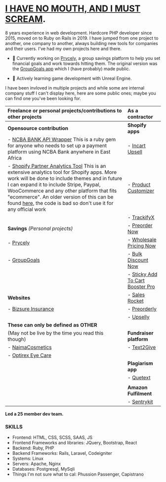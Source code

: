 # [I HAVE NO MOUTH, AND I MUST SCREAM](https://wjccschools.org/wp-content/uploads/sites/2/2016/01/I-Have-No-Mouth-But-I-Must-Scream-by-Harlan-Ellison.pdf).

8 years experience in web development. Hardcore PHP developer since 2015, moved on to Ruby on Rails in 2019. I have jumped from one project to another, one company to another, always building new tools for companies and their users. I've had my own projects here and there.

- 🔭 Currently working on [Prycely](https://prycely.com), a group savings platform to help you set financial goals and work towards hitting them. The original version was the [GroupGoals app](https://play.google.com/store/apps/details?id=tech.berjis.groupgoals&hl=en&gl=US) which I (have probably) made public.

- 🌱 Actively learning game development with Unreal Engine.

I have been invloved in multiple projects and while some are internal company stuff I can't display here, here are some public ones; maybe you can find one you've been looking for.

| Freelance or personal projects/contributions to other projects  | As a contractor  |
| :------------------------------------------------------------------ |:--------------- |
| **Opensource contribution**                                         | **Shopify apps**      |
| - [NCBA BANK API Wrapper](https://github.com/BerjisTech/ncba) This is a ruby gem for anyone who needs to set up a payment platform using NCBA Bank anywhere in East Africa | - [Incart Upsell](https://incartupsell.com) |
| - [Shopify Partner Analytics Tool](https://github.com/BerjisTech/shopify-partner-metrics) This is an extensive analytics tool for Shopify apps. More work will be done to include themes and in future I can expand it to include Stripe, Paypal, WooCommerce and any other platform that fits "ecommerce". An older version of this can be found [here](https://github.com/BerjisTech/shopify-stripe-profitwell-chartmogul-metrics), the code is bad so don't use it for any official work | - [Product Customizer](https://productcustomizer.com) |
|  | - [TrackifyX](https://trackifyapp.com) |
| **Savings** _(Personal projects)_ | - [Preorder Now](https://websiteondemand.ca/pre-order-now) |
| - [Prycely](https://prycely.com) | - [Wholesale Pricing Now](https://websiteondemand.ca/wholesale-custom-pricing) |
| - [GroupGoals](https://play.google.com/store/apps/details?id=tech.berjis.groupgoals&hl=en&gl=US) | - [Bulk Discount Now](https://websiteondemand.ca/bulk-discount-now) |
|  | - [Sticky Add To Cart Booster Pro](https://codeinero.net/sticky-add-to-cart) |
| **Websites** | - [Sales Rocket](https://codeinero.net/sales-rocket) |
| - [Bizsure Insurance](https://www.bizsure.co.ke/) | - [Preorderly](https://codeinero.net/preorderly) |
|  | - [Upselly](https://codeinero.net/upselly) |
| **These can only be defined as OTHER** |  |
(May not be live by the time you read this though) | **Fundraiser platform** |
| - [NaimaCosmetics](https://naimacosmetics.com) | - [Text2Give](text2give.co) |
| - [Optirex Eye Care](https://optirexeyecare.com) |  |
|  | **Plagiarism app** |
|  | - [Quetext](quetext.com) |
|  |  |
|  | **Amazon Fulfilment** |
|  | - [Sentrykit](https://www.sentrykit.com) |

**Led a 25 member dev team.**

### SKILLS

- Frontend: HTML, CSS, SCSS, SAAS, JS
- Frontend Frameworks and libraries: JQuery, Bootstrap, React
- Backend: Ruby, PHP
- Backend Frameworks: Rails, Laravel, Codeigniter
- Systems: Linux
- Servers: Apache, Nginx
- Databases: Postgresql, MySqli
- Things I'm not sure what to cal: Phussion Passenger, Capistrano

<!--
**BerjisTech/berjistech** is a ✨ _special_ ✨ repository because its `README.md` (this file) appears on your GitHub profile.
Here are some ideas to get you started:
- 🔭 I’m currently working on ...
- 🌱 I’m currently learning ...
- 👯 I’m looking to collaborate on ...
- 🤔 I’m looking for help with ...
- 💬 Ask me about ...
- 📫 How to reach me: ...
- 😄 Pronouns: ...
- ⚡ Fun fact: ...


# I'M IMMORTAL, AND I MUST DIE.
-->
